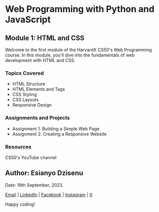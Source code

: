# Web Programming with Python and JavaScript

## Module 1: HTML and CSS

Welcome to the first module of the HarvardX CS50's Web Programming course. In this module, you'll dive into the fundamentals of web development with HTML and CSS.

### Topics Covered

- HTML Structure
- HTML Elements and Tags
- CSS Styling
- CSS Layouts
- Responsive Design

### Assignments and Projects

- Assignment 1: Building a Simple Web Page
- Assignment 2: Creating a Responsive Website

### Resources
CS50's YouTube channel

## Author: Esianyo Dzisenu

Date: 19th September, 2023.

[Email](mailto:esianicd@gmail.com) |
[LinkedIn](https://www.linkedin.com/in/esianyo) |
[Facebook](https://www.facebook.com/esianyod) |
[Instagram](https://www.instagram.com/esianyo__) |
[X](https://www.x.com/esianyo__)

Happy coding!
